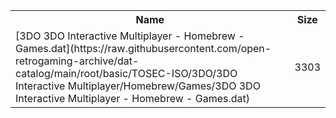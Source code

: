 <table>
<tr><th>Name</th><th>Size</th></tr>
<tr><td>
[3DO 3DO Interactive Multiplayer - Homebrew - Games.dat](https://raw.githubusercontent.com/open-retrogaming-archive/dat-catalog/main/root/basic/TOSEC-ISO/3DO/3DO Interactive Multiplayer/Homebrew/Games/3DO 3DO Interactive Multiplayer - Homebrew - Games.dat)
</td><td>3303</td></tr>
</table>
